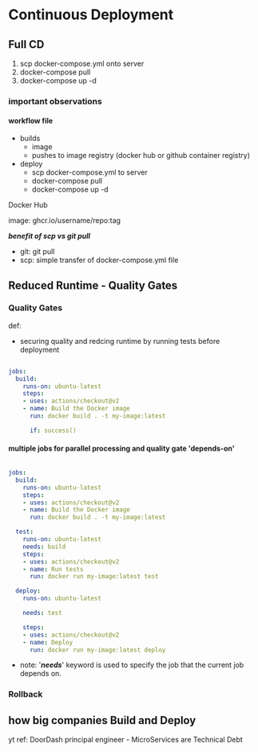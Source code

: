 # Continuous Deployment


## Full CD 

1. scp docker-compose.yml onto server 
2. docker-compose pull
3. docker-compose up -d

### important observations

#### workflow file
- builds
    - image 
    - pushes to image registry (docker hub or github container registry)
- deploy
    - scp docker-compose.yml to server
    - docker-compose pull
    - docker-compose up -d




Docker Hub 

image: ghcr.io/username/repo:tag

***benefit of scp vs git pull*** 
- git: git pull 
- scp: simple transfer of docker-compose.yml file


### 


## Reduced Runtime - Quality Gates 


### Quality Gates

def: 
- securing quality and redcing runtime by running tests before deployment

```yaml

jobs:
  build:
    runs-on: ubuntu-latest
    steps:
    - uses: actions/checkout@v2
    - name: Build the Docker image
      run: docker build . -t my-image:latest

      if: success() 

```


#### multiple jobs for parallel processing and quality gate 'depends-on'

```yaml

jobs:
  build:
    runs-on: ubuntu-latest
    steps:
    - uses: actions/checkout@v2
    - name: Build the Docker image
      run: docker build . -t my-image:latest

  test:
    runs-on: ubuntu-latest
    needs: build
    steps:
    - uses: actions/checkout@v2
    - name: Run tests
      run: docker run my-image:latest test

  deploy:
    runs-on: ubuntu-latest

    needs: test

    steps:
    - uses: actions/checkout@v2
    - name: Deploy
      run: docker run my-image:latest deploy

```
- note: '***needs***' keyword is used to specify the job that the current job depends on.

### Rollback




## how big companies Build and Deploy

yt ref: DoorDash principal engineer - MicroServices are Technical Debt




































